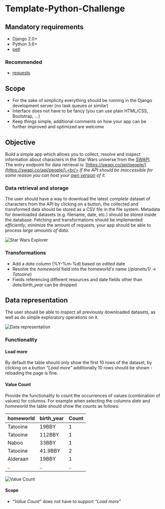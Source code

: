 # Template-Python-Challenge


## Mandatory requirements

- Django 2.0+
- Python 3.6+
- [petl](https://petl.readthedocs.io/en/stable/intro.html)

### Recommended
- [requests](https://requests.readthedocs.io/en/master/)



## Scope
- For the sake of simplicity everything should be running in the Django development server (no task queues or similar)
- Interface does not have to be fancy (you can use plain HTML/CSS, Bootstrap, ...)
- Keep things simple, additional comments on how your app can be further improved and
optimized are welcome

## Objective
Build a simple app which allows you to collect, resolve and inspect information about characters in the Star Wars universe from the [SWAPI](https://swapi.co/).<br/>
The entry endpoint for data retrieval is: [https://swapi.co/api/people/](https://swapi.co/api/people/).<br/>
*If the API should be inaccessible for some reason you can host your [own version](https://github.com/phalt/swapi) of it.*

### Data retrieval and storage
The user should have a way to download the latest *complete* dataset of characters from the API by clicking on a button, the collected and transformed data should be stored as a CSV file in the file system. Metadata for downloaded datasets (e.g. filename, date, etc.) should be stored inside the database. Fetching and transformations should be implemented *efficiently*, minimize the amount of requests, your app should be able to process *large amounts of data*.

![Star Wars Explorer](https://user-images.githubusercontent.com/640755/75017565-2ec0eb00-5485-11ea-913c-0b15ba62bf48.png)

### Transformations
- Add a *date* column (%Y-%m-%d) based on *edited* date
- Resolve the *homeworld* field into the homeworld's name (*/planets/1/ -> Tatooine*)
- Fields referencing different resources and date fields other than *date/birth_year* can be dropped

## Data representation
The user should be able to inspect all previously downloaded datasets, as well as do simple exploratory operations on it.

![Data representation](https://user-images.githubusercontent.com/640755/74833466-6ad33f00-5311-11ea-8e3c-03c814dd863f.png)

### Functionality

#### Load more
By default the table should only show the first 10 rows of the dataset, by clicking on a button *“Load more”* additionally 10 rows should be shown - reloading the page is fine.

#### Value Count
Provide the functionality to count the occurrences of values (combination of values) for columns. For example when selecting the columns *date* and *homeworld* the table should show the counts as follows:

| homeworld | birth_year | Count |
| --------- | ---------- | ----- |
| Tatooine  | 19BBY      | 1     |
| Tatooine  | 112BBY     | 1     |
| Naboo     | 33BBY      | 1     |
| Tatooine  | 41.9BBY    | 2     |
| Alderaan  | 19BBY      | 1     |
| ..        | ..         | ..    |

![Value Count](https://user-images.githubusercontent.com/640755/74833446-5ee77d00-5311-11ea-95d8-ce1b2bb13404.png)

#### Scope
- *“Value Count”* does not have to support *“Load more”*
